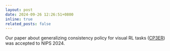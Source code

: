 ```yaml
---
layout: post
date: 2024-09-26 12:26:51+0800
inline: true
related_posts: false
---
```


Our paper about generalizing consistency policy for visual RL tasks ([CP3ER](https://arxiv.org/abs/2410.00051)) was accepted to NIPS 2024.

